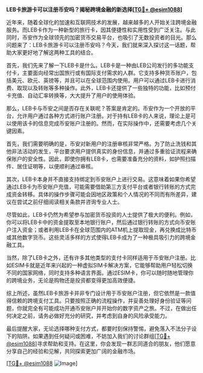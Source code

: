 **LEB卡旅游卡可以注册币安吗？揭秘跨境金融的新选择[[TG💪+ @esim1088](https://t.me/s/esim1088)]**

近年来，随着全球化的加速和互联网技术的发展，越来越多的人开始关注跨境金融服务。而LEB卡作为一种新型的旅行卡，因其便捷性和实用性受到广泛关注。与此同时，币安作为全球领先的加密货币交易平台，也吸引了无数投资者的目光。那么问题来了：LEB卡旅游卡可以注册币安吗？今天，我们就来深入探讨这一话题，帮助大家更好地了解这两种工具的结合。

首先，我们先来了解一下LEB卡是什么。LEB卡是一种由LEB公司发行的多功能支付卡，主要面向经常出国旅行或有国际支付需求的人群。它支持多种货币账户，包括美元、欧元、英镑等，并且可以在全球范围内使用。用户可以通过LEB卡进行消费、取现以及转账等多种操作。此外，LEB卡还提供了一些独特的功能，比如预付卡充值、自动汇率转换等，大大提升了用户的使用体验。

那么，LEB卡与币安之间是否存在关联呢？答案是肯定的。币安作为一个开放的平台，允许用户通过各种方式进行账户注册。对于持有LEB卡的人来说，理论上是可以使用该卡的信息完成币安账户注册的。然而，在实际操作中，还需要考虑几个关键因素。

首先，我们需要明确的是，币安对新用户的注册审核非常严格。为了防止洗钱和其他非法活动的发生，平台要求用户提供真实的身份信息，并通过多重验证流程来确保账户的安全性。因此，即使你拥有LEB卡，也需要准备充分的资料，如护照扫描件、居住证明等，以便顺利通过审核。

其次，LEB卡本身并不直接支持绑定到币安账户上进行交易。这意味着如果你希望通过LEB卡为币安账户充值，可能需要借助第三方支付平台或者银行转账的方式完成资金转移。具体的操作步骤可能会因地区政策和个人情况的不同而有所差异，建议在尝试之前仔细阅读相关条款并咨询专业人士。

尽管如此，LEB卡仍然为希望参与加密货币投资的人士提供了极大的便利。例如，你可以将LEB卡中的资金提取至本地银行账户，然后通过银行转账的方式向币安账户注入资金；或者利用LEB卡在全球范围内的ATM机上提取现金，再兑换成比特币或其他数字货币。这些灵活多样的方式使得LEB卡成为了一种极具吸引力的跨境金融工具。

当然，除了LEB卡之外，还有许多其他类型的支付卡同样适用于币安账户注册。比如ESIM卡就是近年来兴起的一种虚拟SIM卡解决方案，它能够帮助用户轻松切换不同的国家网络，同时支持多种语言界面。通过ESIM卡，你可以随时随地管理你的跨境业务，无论是购物还是投资都变得更加高效便捷。

综上所述，虽然LEB卡旅游卡并非专门设计用于币安账户注册，但它依然是一款值得信赖的跨境支付工具。只要按照正确的流程操作，并妥善处理好身份验证等问题，你就完全有可能成功开通币安账户并开始你的数字资产之旅。不过，在做出任何决定之前，请务必做好充分的研究，并考虑到自身的风险承受能力。

最后提醒大家，无论选择哪种支付方式，都要时刻保持警惕，避免落入不法分子设下的陷阱。如果遇到任何疑问或困难，不妨加入我们的讨论群组[[TG💪+ @esim1088](https://t.me/s/esim1088)]寻求帮助和支持。在这里，你会发现一群志同道合的朋友，他们愿意分享自己的经验和见解，共同探索更加广阔的金融市场。

[[TG💪+ @esim1088](https://t.me/s/esim1088) ![Image](https://i.postimg.cc/4NQfJmqS/Snipaste-2025-05-13-00-14-12.png)]
